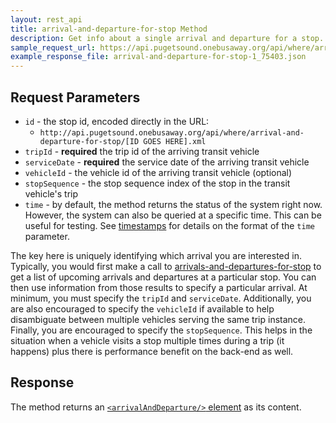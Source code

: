 ```yaml
---
layout: rest_api
title: arrival-and-departure-for-stop Method
description: Get info about a single arrival and departure for a stop.
sample_request_url: https://api.pugetsound.onebusaway.org/api/where/arrival-and-departure-for-stop/1_75403.json?key=TEST&tripId=1_604670535&serviceDate=1710918000000
example_response_file: arrival-and-departure-for-stop-1_75403.json
---
```


## Request Parameters

* `id` - the stop id, encoded directly in the URL:
    * `http://api.pugetsound.onebusaway.org/api/where/arrival-and-departure-for-stop/[ID GOES HERE].xml`
* `tripId` - **required** the trip id of the arriving transit vehicle
* `serviceDate` - **required**  the service date of the arriving transit vehicle
* `vehicleId` - the vehicle id of the arriving transit vehicle (optional)
* `stopSequence` - the stop sequence index of the stop in the transit vehicle's trip
* `time` - by default, the method returns the status of the system right now.  However, the system can also be queried at a specific time.  This can be useful for testing.  See [timestamps](/api/where/#timestamps) for details on the format of the `time` parameter.

The key here is uniquely identifying which arrival you are interested in.  Typically, you would first make a call to [arrivals-and-departures-for-stop](/api/where/methods/arrivals-and-departures-for-stop) to get a list of upcoming arrivals and departures at a particular stop.  You can then use information from those results to specify a particular arrival.  At minimum, you must specify the `tripId` and `serviceDate`.  Additionally, you are also encouraged to specify the `vehicleId` if available to help disambiguate between multiple vehicles serving the same trip instance.  Finally, you are encouraged to specify the `stopSequence`.  This helps in the situation when a vehicle visits a stop multiple times during a trip (it happens) plus there is performance benefit on the back-end as well.

## Response

The method returns an [`<arrivalAndDeparture/>` element](/api/where/elements/arrival-and-departure) as its content.
